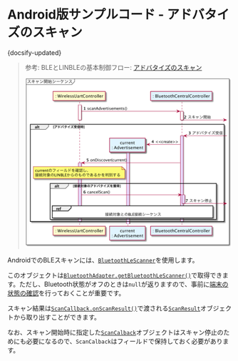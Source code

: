 # Android版サンプルコード - アドバタイズのスキャン

{docsify-updated}

> 参考: BLEとLINBLEの基本制御フロー: [アドバタイズのスキャン](common/flows/scan-advertisements.md)
>
> ![](../../out/plantuml/sequence_scan_advertisements.png)

AndroidでのBLEスキャンには、[`BluetoothLeScanner`]( https://developer.android.com/reference/android/bluetooth/le/BluetoothLeScanner )を使用します。

このオブジェクトは[`BluetoothAdapter.getBluetoothLeScanner()`]( https://developer.android.com/reference/android/bluetooth/BluetoothAdapter.html#getBluetoothLeScanner() )で取得できます。ただし、Bluetooth状態がオフのときは`null`が返りますので、事前に[端末の状態の確認](#端末の状態の確認)を行っておくことが重要です。

スキャン結果は[`ScanCallback.onScanResult()`]( https://developer.android.com/reference/android/bluetooth/le/ScanCallback.html#onScanResult(int,%20android.bluetooth.le.ScanResult) )で渡される[`ScanResult`]( https://developer.android.com/reference/android/bluetooth/le/ScanResult.html )オブジェクトから取り出すことができます。

なお、スキャン開始時に指定した[`ScanCalback`]( https://developer.android.com/reference/android/bluetooth/le/ScanCallback )オブジェクトはスキャン停止のためにも必要になるので、`ScanCalback`はフィールドで保持しておく必要があります。
